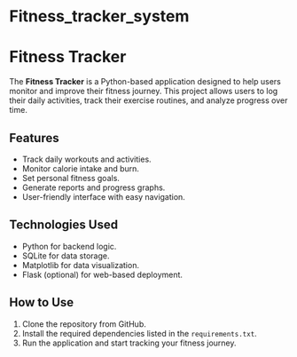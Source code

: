 # Fitness_tracker_system
<h1>Fitness Tracker</h1>
<p>
  The <strong>Fitness Tracker</strong> is a Python-based application designed to help users monitor and improve their fitness journey. 
  This project allows users to log their daily activities, track their exercise routines, and analyze progress over time.
</p>

<h2>Features</h2>
<ul>
  <li>Track daily workouts and activities.</li>
  <li>Monitor calorie intake and burn.</li>
  <li>Set personal fitness goals.</li>
  <li>Generate reports and progress graphs.</li>
  <li>User-friendly interface with easy navigation.</li>
</ul>

<h2>Technologies Used</h2>
<ul>
  <li>Python for backend logic.</li>
  <li>SQLite for data storage.</li>
  <li>Matplotlib for data visualization.</li>
  <li>Flask (optional) for web-based deployment.</li>
</ul>

<h2>How to Use</h2>
<ol>
  <li>Clone the repository from GitHub.</li>
  <li>Install the required dependencies listed in the <code>requirements.txt</code>.</li>
  <li>Run the application and start tracking your fitness journey.</li>
</ol>
